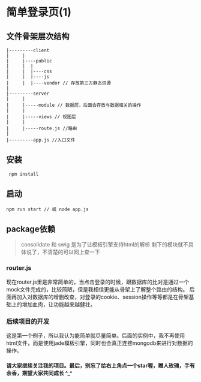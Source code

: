# 简单登录页(1)
## 文件骨架层次结构
```
|---------client 
|     |
|     |----public
|     |  |
|     |  |----css
|     |  |----js
|     |  |----vendor // 存放第三方静态资源
|
|---------server
|     |
|     |-----module // 数据层，后面会存放与数据相关的操作
|     |
|     |-----views // 视图层
|     | 
|     |-----route.js //路由
|
|---------app.js //入口文件

```

## 安装

```
 npm install 

```
## 启动

```
npm run start // 或 node app.js

```
## package依赖

> consolidate 和 swig 是为了让模板引擎支持html的解析
> 剩下的模块就不具体说了，不清楚的可以网上查一下

### router.js
现在router.js里是非常简单的，当点击登录的时候，跟数据库的比对是通过一个mock文件完成的，比较简陋，但是我相信更能从骨架上了解整个路由的结构。
后面再加入对数据库的增删改查，对登录的cookie、session操作等等都是在骨架基础上的增加血肉，让功能越来越健壮。

### 后续项目的开发
这是第一个例子，所以我认为能简单就尽量简单。后面的实例中，我不再使用html文件，而是使用jade模板引擎，同时也会真正连接mongodb来进行对数据的操作。

#### 请大家继续关注我的项目。最后，别忘了给右上角点一个star喔，赠人玫瑰，手有余香，期望大家共同成长 ^_^


